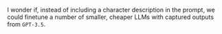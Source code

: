 I wonder if, instead of including a character description in the prompt, we could finetune a number of smaller, cheaper LLMs with captured outputs from `GPT-3.5`.
